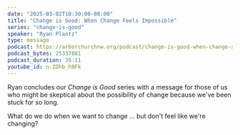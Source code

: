 ```yaml
---
date: "2025-03-02T10:30:00-08:00"
title: "Change is Good: When Change Feels Impossible"
series: "change-is-good"
speaker: "Ryan Plantz"
type: message
podcast: https://arborchurchnw.org/podcast/change-is-good-when-change-seems-impossible.mp3
podcast_bytes: 25337881
podcast_duration: 35:11
youtube_id: n-ZDhb_h0Fk
---
```


Ryan concludes our _Change is Good_ series with a message for those of us who might be skeptical about the possibility
of change because we've been stuck for so long.

What do we do when we want to change ... but don't feel like we're changing? 

